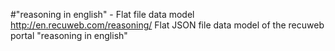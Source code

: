 #"reasoning in english" - Flat file data model
http://en.recuweb.com/reasoning/
Flat JSON file data model of the recuweb portal "reasoning in english"
